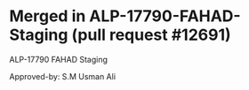 # Merged in ALP-17790-FAHAD-Staging (pull request #12691)

ALP-17790 FAHAD Staging

Approved-by: S.M Usman Ali
